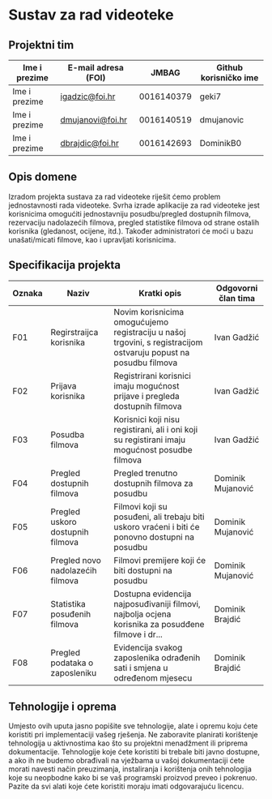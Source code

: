 # Sustav za rad videoteke

## Projektni tim

Ime i prezime | E-mail adresa (FOI) | JMBAG      | Github korisničko ime
------------  | ------------------- | -----      | ---------------------
Ime i prezime | igadzic@foi.hr      | 0016140379 | geki7
Ime i prezime | dmujanovi@foi.hr    | 0016140519 | dmujanovic
Ime i prezime | dbrajdic@foi.hr     | 0016142693 | DominikB0

## Opis domene
Izradom projekta sustava za rad videoteke riješit ćemo problem jednostavnosti rada videoteke. Svrha izrade aplikacije za rad videoteke jest korisnicima omogućiti jednostavniju posudbu/pregled  dostupnih filmova, rezervaciju nadolazećih filmova, pregled statistike filmova od strane ostalih korisnika (gledanost, ocijene, itd.). Također administratori će moći u bazu unašati/micati filmove, kao i upravljati korisnicima. 

## Specifikacija projekta

Oznaka | Naziv | Kratki opis | Odgovorni član tima
------ | ----- | ----------- | -------------------
F01    | Regirstraijca korisnika | Novim korisnicima omogućujemo registraciju u našoj trgovini, s registracijom ostvaruju popust na posudbu filmova | Ivan Gadžić
F02    | Prijava korisnika       | Registrirani korisnici imaju mogućnost prijave i pregleda dostupnih filmova | Ivan Gadžić
F03    | Posudba filmova         | Korisnici koji nisu registirani, ali i oni koji su registirani imaju mogućnost posudbe filmova | Ivan Gadžić
F04    | Pregled dostupnih filmova | Pregled trenutno dostupnih filmova za posudbu | Dominik Mujanović
F05    | Pregled uskoro dostupnih filmova | Filmovi koji su posuđeni, ali trebaju biti uskoro vraćeni i biti će ponovno dostupni na posudbu | Dominik Mujanović
F06    | Pregled novo nadolazećih filmova | Filmovi premijere koji će biti dostupni na posudbu | Dominik Mujanović 
F07    | Statistika posuđenih filmova     | Dostupna evidencija najposuđivaniji filmovi, najbolja ocjena korisnika za posudđene filmove i dr... | Dominik Brajdić
F08    | Pregled podataka o zaposleniku   | Evidencija svakog zaposlenika odrađenih sati i smjena u određenom mjesecu | Dominik Brajdić 

## Tehnologije i oprema
Umjesto ovih uputa jasno popišite sve tehnologije, alate i opremu koju ćete koristiti pri implementaciji vašeg rješenja. Ne zaboravite planirati korištenje tehnologija u aktivnostima kao što su projektni menadžment ili priprema dokumentacije. Tehnologije koje ćete koristiti bi trebale biti javno dostupne, a ako ih ne budemo obrađivali na vježbama u vašoj dokumentaciji ćete morati navesti način preuzimanja, instaliranja i korištenja onih tehnologija koje su neopbodne kako bi se vaš programski proizvod preveo i pokrenuo. Pazite da svi alati koje ćete koristiti moraju imati odgovarajuću licencu.
